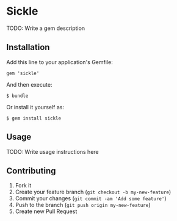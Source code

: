 # Sickle

TODO: Write a gem description

## Installation

Add this line to your application's Gemfile:

    gem 'sickle'

And then execute:

    $ bundle

Or install it yourself as:

    $ gem install sickle

## Usage

TODO: Write usage instructions here

## Contributing

1. Fork it
2. Create your feature branch (`git checkout -b my-new-feature`)
3. Commit your changes (`git commit -am 'Add some feature'`)
4. Push to the branch (`git push origin my-new-feature`)
5. Create new Pull Request

